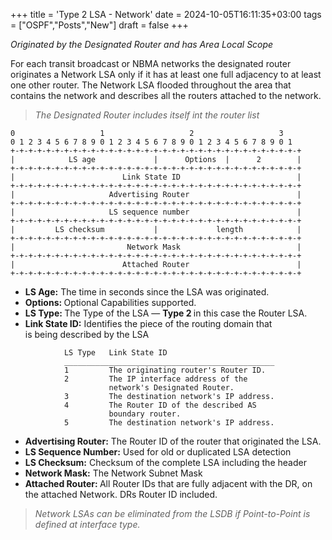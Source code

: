 +++
title = 'Type 2 LSA - Network'
date = 2024-10-05T16:11:35+03:00
tags = ["OSPF","Posts","New"]
draft = false
+++

<p><em>Originated by the Designated Router and has Area Local Scope</em></p>
</blockquote>


<p>For each transit broadcast or NBMA networks the designated router originates a Network LSA only if it has at least one full adjacency to at least one other router. The Network LSA flooded throughout the area that contains the network and describes all the routers attached to the network.</p>

<blockquote class="wp-block-quote is-layout-flow wp-block-quote-is-layout-flow">
<p><em>The Designated Router includes itself int the router list</em></p>
</blockquote>



<pre class="wp-block-code"><code>0                   1                   2                   3
0 1 2 3 4 5 6 7 8 9 0 1 2 3 4 5 6 7 8 9 0 1 2 3 4 5 6 7 8 9 0 1
+-+-+-+-+-+-+-+-+-+-+-+-+-+-+-+-+-+-+-+-+-+-+-+-+-+-+-+-+-+-+-+-+
|            LS age             |      Options  |      2        |
+-+-+-+-+-+-+-+-+-+-+-+-+-+-+-+-+-+-+-+-+-+-+-+-+-+-+-+-+-+-+-+-+
|                        Link State ID                          |
+-+-+-+-+-+-+-+-+-+-+-+-+-+-+-+-+-+-+-+-+-+-+-+-+-+-+-+-+-+-+-+-+
|                     Advertising Router                        |
+-+-+-+-+-+-+-+-+-+-+-+-+-+-+-+-+-+-+-+-+-+-+-+-+-+-+-+-+-+-+-+-+
|                     LS sequence number                        |
+-+-+-+-+-+-+-+-+-+-+-+-+-+-+-+-+-+-+-+-+-+-+-+-+-+-+-+-+-+-+-+-+
|         LS checksum           |             length            |
+-+-+-+-+-+-+-+-+-+-+-+-+-+-+-+-+-+-+-+-+-+-+-+-+-+-+-+-+-+-+-+-+
|                         Network Mask                          |
+-+-+-+-+-+-+-+-+-+-+-+-+-+-+-+-+-+-+-+-+-+-+-+-+-+-+-+-+-+-+-+-+
|                        Attached Router                        |
+-+-+-+-+-+-+-+-+-+-+-+-+-+-+-+-+-+-+-+-+-+-+-+-+-+-+-+-+-+-+-+-+
</code></pre>



<ul>
<li><strong>LS Age:</strong>&nbsp;The time in seconds since the LSA was originated.</li>
<li><strong>Options:&nbsp;</strong>Optional Capabilities supported.</li>
<li><strong>LS Type:&nbsp;</strong>The Type of the LSA —&nbsp;<strong>Type 2&nbsp;</strong>in this case the Router LSA.</li>
<li><strong>Link State ID:</strong>&nbsp;Identifies the piece of the routing domain that<br>is being described by the LSA</li>
</ul>



<pre class="wp-block-code"><code>            LS Type   Link State ID
            _______________________________________________
            1         The originating router's Router ID.
            2         The IP interface address of the
                      network's Designated Router.
            3         The destination network's IP address.
            4         The Router ID of the described AS
                      boundary router.
            5         The destination network's IP address.</code></pre>



<ul>
<li><strong>Advertising Router:</strong>&nbsp;The Router ID of the router that originated the LSA.</li>
<li><strong>LS Sequence Number:</strong>&nbsp;Used for old or duplicated LSA detection</li>
<li><strong>LS Checksum:</strong>&nbsp;Checksum of the complete LSA including the header</li>
<li><strong>Network Mask:</strong>&nbsp;The Network Subnet Mask</li>
<li><strong>Attached Router:&nbsp;</strong>All Router IDs that are fully adjacent with the DR, on the attached Network. DRs Router ID included.</li>
</ul>

<blockquote class="wp-block-quote is-layout-flow wp-block-quote-is-layout-flow">
<p><em>Network LSAs can be eliminated from the LSDB if Point-to-Point is defined at interface type.</em></p>